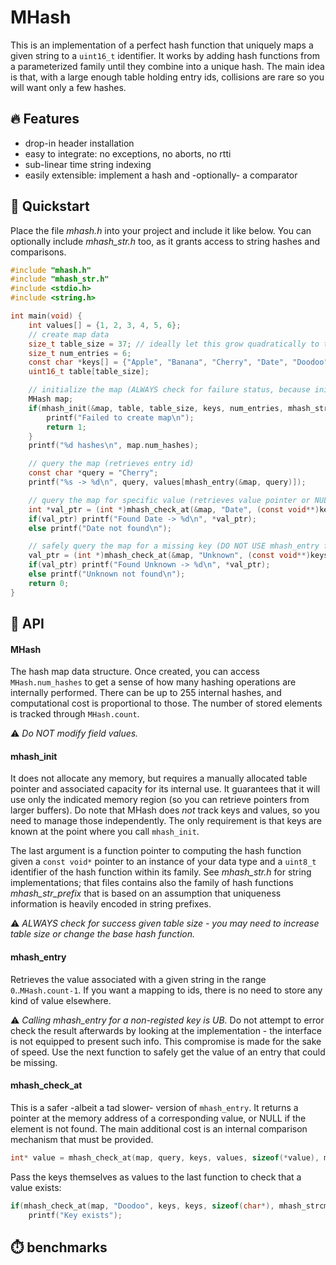 # MHash

This is an implementation of a perfect hash function that uniquely maps a given string to a
`uint16_t` identifier. It works by adding hash functions from a parameterized family 
until they combine into a unique hash. The main idea is that, with a large enough table holding 
entry ids, collisions are rare so you will want only a few hashes.

## 🔥 Features

- drop-in header installation
- easy to integrate: no exceptions, no aborts, no rtti
- sub-linear time string indexing
- easily extensible: implement a hash and -optionally- a comparator

## 🚀 Quickstart

Place the file *mhash.h* into your project and include it like below.
You can optionally include *mhash_str.h* too, as it grants access to string
hashes and comparisons.

```C
#include "mhash.h"
#include "mhash_str.h"
#include <stdio.h>
#include <string.h>

int main(void) {
    int values[] = {1, 2, 3, 4, 5, 6};
    // create map data
    size_t table_size = 37; // ideally let this grow quadratically to the number of entries, and be a prime
    size_t num_entries = 6;
    const char *keys[] = {"Apple", "Banana", "Cherry", "Date", "Doodoo", "D"};
    uint16_t table[table_size];

    // initialize the map (ALWAYS check for failure status, because init fails on excessive loads)
    MHash map;
    if(mhash_init(&map, table, table_size, keys, num_entries, mhash_str_prefix)) {
        printf("Failed to create map\n");
        return 1;
    }
    printf("%d hashes\n", map.num_hashes);

    // query the map (retrieves entry id)
    const char *query = "Cherry";
    printf("%s -> %d\n", query, values[mhash_entry(&map, query)]);

    // query the map for specific value (retrieves value pointer or NULL)
    int *val_ptr = (int *)mhash_check_at(&map, "Date", (const void**)keys, values, sizeof(int), mhash_strcmp);
    if(val_ptr) printf("Found Date -> %d\n", *val_ptr);
    else printf("Date not found\n");

    // safely query the map for a missing key (DO NOT USE mhash_entry for this)
    val_ptr = (int *)mhash_check_at(&map, "Unknown", (const void**)keys, values, sizeof(int), mhash_strcmp);
    if(val_ptr) printf("Found Unknown -> %d\n", *val_ptr);
    else printf("Unknown not found\n");
    return 0;
}
```

## 🔌 API

#### MHash

The hash map data structure. Once created, you can access `MHash.num_hashes` to get a sense of how many hashing 
operations are internally performed. There can be up to 255 internal hashes, and computational cost is proportional 
to those. The number of stored elements is tracked through `MHash.count`.

⚠️ *Do NOT modify field values.*

#### mhash_init

It does not allocate any memory, but requires a manually allocated table pointer and associated capacity for its internal use.
It guarantees that it will use only the indicated memory region (so you can retrieve pointers from larger buffers). Do note that 
MHash does *not* track keys and values, so you need to manage those independently. The only requirement is that keys are known 
at the point where you call `mhash_init`. 

The last argument is a function pointer to computing the hash function given a `const void*` pointer to an instance of your
data type and a `uint8_t` identifier of the hash function within its family. See *mhash_str.h* for string implementations;
that files contains also the family of hash functions *mhash_str_prefix* that is based on an assumption that uniqueness information
is heavily encoded in string prefixes.

⚠️ *ALWAYS check for success given table size - you may need to increase table size or change the base hash function.*

#### mhash_entry

Retrieves the value associated with a given string in the range `0`..`MHash.count-1`. If you want a mapping to ids, there is no 
need to store any kind of value elsewhere.

⚠️ *Calling mhash_entry for a non-registed key is UB.* Do not attempt to error check the result afterwards by looking at the
implementation - the interface is not equipped to present such info. This compromise is made for the sake of speed. Use the next 
function to safely get the value of an entry that could be missing.

#### mhash_check_at

This is a safer -albeit a tad slower- version of `mhash_entry`. It returns a pointer at the memory address of a corresponding 
value, or NULL if the element is not found. The main additional cost is an internal comparison mechanism that must be provided.

```C
int* value = mhash_check_at(map, query, keys, values, sizeof(*value), mhash_strcmp);
```

Pass the keys themselves as values to the last function to check that a value exists:

```C
if(mhash_check_at(map, "Doodoo", keys, keys, sizeof(char*), mhash_strcmp))
    printf("Key exists");
```

## ⏱️ benchmarks